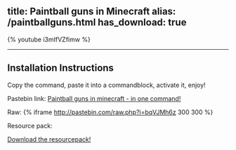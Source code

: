 title: Paintball guns in Minecraft
alias: /paintballguns.html
has_download: true
---

{% youtube i3mIfVZfimw %}

----

## Installation Instructions

Copy the command, paste it into a commandblock, activate it, enjoy!


Pastebin link: [Paintball guns in minecraft - in one command!](http://pastebin.com/bqVJMh6z)

Raw: {% iframe http://pastebin.com/raw.php?i=bqVJMh6z 300 300 %}

Resource pack:

<a class="download-link"
   href="https://www.mediafire.com/?qhdwdpnt9qa9d60">
   Download the resourcepack!
</a>

